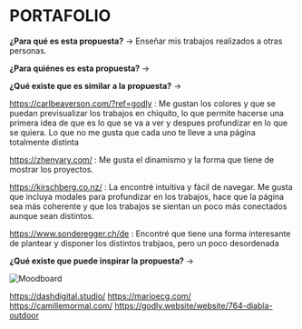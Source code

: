 # PORTAFOLIO

**¿Para qué es esta propuesta?** → Enseñar mis trabajos realizados a otras personas.

**¿Para quiénes es esta propuesta?** → 


**¿Qué existe que es similar a la propuesta?** → 

https://carlbeaverson.com/?ref=godly : Me gustan los colores y que se puedan previsualizar los trabajos en chiquito, lo que permite hacerse una primera idea de que es lo que se va a ver y despues profundizar en lo que se quiera. Lo que no me gusta que cada uno te lleve a una página totalmente distinta

https://zhenyary.com/ : Me gusta el dinamismo y la forma que tiene de mostrar los proyectos.

https://kirschberg.co.nz/ : La encontré intuitiva y fácil de navegar. Me gusta que incluya modales para profundizar en los trabajos, hace que la página sea más coherente y que los trabajos se sientan un poco más conectados aunque sean distintos.

https://www.sonderegger.ch/de : Encontré que tiene una forma interesante de plantear y disponer los distintos trabjaos, pero un poco desordenada

**¿Qué existe que puede inspirar la propuesta?** →

![Moodboard](https://github.com/imenesesm/PORTAFOLIO/assets/141852832/9bbc27d3-2979-4fe1-ba50-794386cc781d)


https://dashdigital.studio/
https://marioecg.com/
https://camillemormal.com/
https://godly.website/website/764-diabla-outdoor
